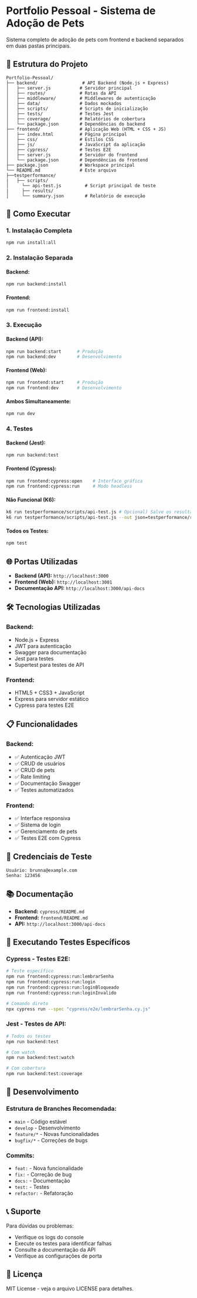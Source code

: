 # Portfolio Pessoal - Sistema de Adoção de Pets

Sistema completo de adoção de pets com frontend e backend separados em duas pastas principais.

## 📁 Estrutura do Projeto

```
Portfolio-Pessoal/
├── backend/                 # API Backend (Node.js + Express)
│   ├── server.js           # Servidor principal
│   ├── routes/             # Rotas da API
│   ├── middleware/         # Middlewares de autenticação
│   ├── data/               # Dados mockados
│   ├── scripts/            # Scripts de inicialização
│   ├── tests/              # Testes Jest
│   ├── coverage/           # Relatórios de cobertura
│   └── package.json        # Dependências do backend
├── frontend/               # Aplicação Web (HTML + CSS + JS)
│   ├── index.html          # Página principal
│   ├── css/                # Estilos CSS
│   ├── js/                 # JavaScript da aplicação
│   ├── cypress/            # Testes E2E
│   ├── server.js           # Servidor do frontend
│   └── package.json        # Dependências do frontend
├── package.json            # Workspace principal
└── README.md               # Este arquivo
├──testperformance/
|   ├── scripts/
│     └── api-test.js         # Script principal de teste
|     ├── results/
│     └── summary.json        # Relatório de execução

```

## 🚀 Como Executar

### **1. Instalação Completa**
```bash
npm run install:all
```

### **2. Instalação Separada**

#### **Backend:**
```bash
npm run backend:install
```

#### **Frontend:**
```bash
npm run frontend:install
```

### **3. Execução**

#### **Backend (API):**
```bash
npm run backend:start      # Produção
npm run backend:dev        # Desenvolvimento
```

#### **Frontend (Web):**
```bash
npm run frontend:start     # Produção
npm run frontend:dev       # Desenvolvimento
```

#### **Ambos Simultaneamente:**
```bash
npm run dev
```

### **4. Testes**

#### **Backend (Jest):**
```bash
npm run backend:test
```

#### **Frontend (Cypress):**
```bash
npm run frontend:cypress:open    # Interface gráfica
npm run frontend:cypress:run     # Modo headless
```

#### **Não Funcional (K6):**
```bash
k6 run testperformance/scripts/api-test.js # Opcional) Salve os resultados em JSON:
k6 run testperformance/scripts/api-test.js --out json=testperformance/results/summary.json # Modo headless
```
#### **Todos os Testes:**
```bash
npm test
```

## 🌐 Portas Utilizadas

- **Backend (API):** `http://localhost:3000`
- **Frontend (Web):** `http://localhost:3001`
- **Documentação API:** `http://localhost:3000/api-docs`

## 🛠️ Tecnologias Utilizadas

### **Backend:**
- Node.js + Express
- JWT para autenticação
- Swagger para documentação
- Jest para testes
- Supertest para testes de API

### **Frontend:**
- HTML5 + CSS3 + JavaScript
- Express para servidor estático
- Cypress para testes E2E

## 📋 Funcionalidades

### **Backend:**
- ✅ Autenticação JWT
- ✅ CRUD de usuários
- ✅ CRUD de pets
- ✅ Rate limiting
- ✅ Documentação Swagger
- ✅ Testes automatizados

### **Frontend:**
- ✅ Interface responsiva
- ✅ Sistema de login
- ✅ Gerenciamento de pets
- ✅ Testes E2E com Cypress


## 🔐 Credenciais de Teste

```
Usuário: brunna@example.com
Senha: 123456
```

## 📚 Documentação

- **Backend:** `cypress/README.md`
- **Frontend:** `frontend/README.md`
- **API:** `http://localhost:3000/api-docs`

## 🧪 Executando Testes Específicos

### **Cypress - Testes E2E:**
```bash
# Teste específico
npm run frontend:cypress:run:lembrarSenha
npm run frontend:cypress:run:login
npm run frontend:cypress:run:loginBloqueado
npm run frontend:cypress:run:loginInvalido

# Comando direto
npx cypress run --spec "cypress/e2e/lembrarSenha.cy.js"
```

### **Jest - Testes de API:**
```bash
# Todos os testes
npm run backend:test

# Com watch
npm run backend:test:watch

# Com cobertura
npm run backend:test:coverage
```



## 🔧 Desenvolvimento

### **Estrutura de Branches Recomendada:**
- `main` - Código estável
- `develop` - Desenvolvimento
- `feature/*` - Novas funcionalidades
- `bugfix/*` - Correções de bugs

### **Commits:**
- `feat:` - Nova funcionalidade
- `fix:` - Correção de bug
- `docs:` - Documentação
- `test:` - Testes
- `refactor:` - Refatoração

## 📞 Suporte

Para dúvidas ou problemas:
- Verifique os logs do console
- Execute os testes para identificar falhas
- Consulte a documentação da API
- Verifique as configurações de porta

## 📄 Licença

MIT License - veja o arquivo LICENSE para detalhes.
